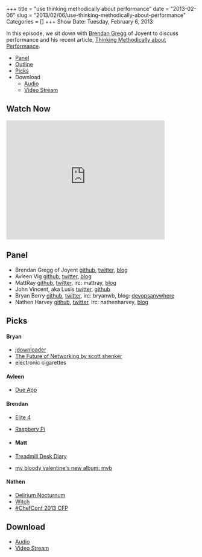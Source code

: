 +++
title = "use thinking methodically about performance"
date = "2013-02-06"
slug = "2013/02/06/use-thinking-methodically-about-performance"
Categories = []
+++
Show Date:  Tuesday, February 6, 2013

In this episode, we sit down with [Brendan Gregg](https://twitter.com/brendangregg) of Joyent to discuss performance and his recent article, [Thinking Methodically about Performance](http://queue.acm.org/detail.cfm?id=2413037).

* [Panel](http://foodfightshow.org/2013/02/use-thinking-methodically-about-performance.html#panel)
* [Outline](http://foodfightshow.org/2013/02/use-thinking-methodically-about-performance.html#outline)
* [Picks](http://foodfightshow.org/2013/02/use-thinking-methodically-about-performance.html#picks)
* Download
  * [Audio](http://traffic.libsyn.com/foodfight/Food-Fight-Show-39-USE-Method.mp3)
  * [Video Stream](http://www.youtube.com/watch?v=GSjWIoAXzuQ)


Watch Now
--------
<iframe width="420" height="315" src="http://www.youtube.com/embed/GSjWIoAXzuQ" frameborder="0" allowfullscreen></iframe>

<!-- more -->

Panel<a name="panel"></a>
-----

* Brendan Gregg of Joyent [github](https://github.com/brendangregg), [twitter](https://twitter.com/brendangregg), [blog](http://dtrace.org/blogs/brendan/)
* Avleen Vig [github](https://github.com/avleen), [twitter](https://twitter.com/avleen), [blog](http://silverwraith.com/blog/)
* MattRay [github](http://github.com/mattray), [twitter](http://twitter.com/mattray), irc: mattray, [blog](http://www.leastresistance.net/)
* John Vincent, aka Lusis [twitter](https://twitter.com/#!/lusis), [github](https://github.com/lusis)
* Bryan Berry [github](http://github.com/bryanwb), [twitter](http://twitter.com/bryanwb), irc: bryanwb, blog: [devopsanywhere](http://devopsanywhere.blogspot.com)
* Nathen Harvey [github](http://github.com/nathenharvey), [twitter](http://twitter.com/nathenharvey), irc: nathenharvey, [blog](http://nathenharvey.com)

Picks<a name="picks"></a>
-----

#### Bryan
* [jdownloader](http://jdownloader.org)
* [The Future of Networking by scott shenker](http://www.youtube.com/watch?v=YHeyuD89n1Y&feature=youtu.be)
* electronic cigarettes

#### Avleen
* [Due App](http://www.dueapp.com/mac.html)

#### Brendan
* [Elite 4](http://elite.frontier.co.uk/)
* [Raspbery Pi](http://www.raspberrypi.org/)

* #### Matt
* [Treadmill Desk Diary](http://www.treadmilldeskdiary.com/)
* [my bloody valentine's new album:  mvb](http://www.mybloodyvalentine.org/NewsDetail.aspx?NID=623&flag=1)

#### Nathen
* [Delirium Nocturnum](http://www.delirium.be/delirium_nocturnum)
* [Witch](http://manytricks.com/witch/)
* [#ChefConf 2013 CFP](https://chefconf2013.busyconf.com/proposals/new)

Download
--------
  * [Audio](http://traffic.libsyn.com/foodfight/Food-Fight-Show-39-USE-Method.mp3)
  * [Video Stream](http://www.youtube.com/watch?v=GSjWIoAXzuQ)
